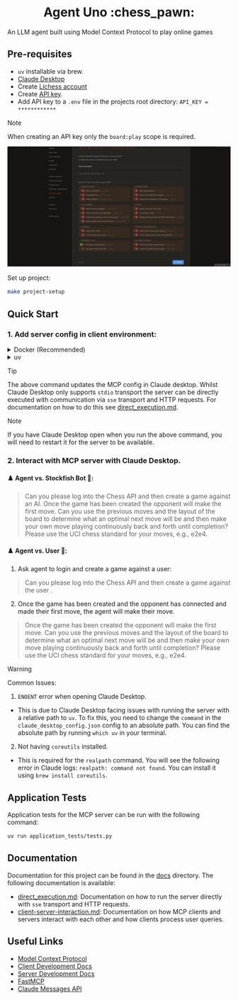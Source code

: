 <h1 align="center">
    Agent Uno :chess_pawn:
</h1>

An LLM agent built using Model Context Protocol to play online games

## Pre-requisites

- `uv` installable via brew.
- [Claude Desktop](https://claude.ai/download)
- Create [Lichess account](https://lichess.org/signup)
- Create [API key](https://lichess.org/account/oauth/token).
- Add API key to a `.env` file in the projects root directory: `API_KEY = ************`
> [!NOTE]
> When creating an API key only the `board:play` scope is required.
>
> ![create-api-key.png](docs/imgs/create-api-key.png)

Set up project:

```bash
make project-setup
```

## Quick Start

### 1. Add server config in client environment:

<details>
<summary>Docker (Recommended)</summary>

```bash
docker build -t mcp-chess .
```

```json
{
    "mcpServers": {
        "mcp-chess": {
            "command": "docker",
            "args": ["run", "-i", "--rm", "mcp-chess"]
        }
    }
}
```
</details>

<details>
<summary>uv</summary>

```bash
cd src/agent_uno
```

```python
uv run mcp install server.py:mcp_server
```

</details>

> [!TIP]
> The above command updates the MCP config in Claude desktop. Whilst Claude Desktop only supports `stdio` transport the server can be directly executed with communication via `sse` transport and HTTP requests. For documentation on how to do this see [direct_execution.md](docs/direct_execution.md).

> [!NOTE]
> If you have Claude Desktop open when you run the above command, you will need to restart it for the server to be available.

### 2. Interact with MCP server with Claude Desktop.

#### :chess_pawn: Agent vs. Stockfish Bot :robot::

> Can you please log into the Chess API and then create a game against an AI. Once the game has been created the opponent will make the first move. Can you use the previous moves and the layout of the board to determine what an optimal next move will be and then make your own move playing continuously back and forth until completion? Please use the UCI chess standard for your moves, e.g., e2e4.

#### :chess_pawn: Agent vs. User :adult::

1. Ask agent to login and create a game against a user:

> Can you please log into the Chess API and then create a game against the user <insert user>.

2. Once the game has been created and the opponent has connected and made their first move, the agent will make their move.

> Once the game has been created the opponent will make the first move. Can you use the previous moves and the layout of the board to determine what an optimal next move will be and then make your own move playing continuously back and forth until completion? Please use the UCI chess standard for your moves, e.g., e2e4.

> [!WARNING]
> Common Issues:
> 1. `ENOENT` error when opening Claude Desktop.
>   - This is due to Claude Desktop facing issues with running the server with a relative path to `uv`. To fix this, you need to change the `command` in the `claude_desktop_config.json` config to an absolute path. You can find the absolute path by running `which uv` in your terminal.
> 2. Not having `coreutils` installed.
>  - This is required for the `realpath` command. You will see the following error in Claude logs: `realpath: command not found`. You can install it using `brew install coreutils`.

## Application Tests

Application tests for the MCP server can be run with the following command:

```bash
uv run application_tests/tests.py
```

## Documentation

Documentation for this project can be found in the [docs](docs) directory. The following documentation is available:

* [direct_execution.md](docs/direct_execution.md): Documentation on how to run the server directly with `sse` transport and HTTP requests.
* [client-server-interaction.md](docs/client-server-interaction.md): Documentation on how MCP clients and servers interact with each other and how clients process user queries.

## Useful Links
* [Model Context Protocol](https://modelcontextprotocol.io/)
* [Client Development Docs](https://modelcontextprotocol.io/quickstart/client)
* [Server Development Docs](https://modelcontextprotocol.io/quickstart/server)
* [FastMCP](https://github.com/modelcontextprotocol/python-sdk)
* [Claude Messages API](https://github.com/anthropics/anthropic-sdk-python/blob/8b244157a7d03766bec645b0e1dc213c6d462165/src/anthropic/resources/messages/messages.py)
